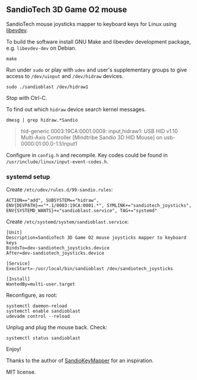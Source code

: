 ## SandioTech 3D Game O2 mouse

SandioTech mouse joysticks mapper to keyboard keys for Linux using [libevdev](https://www.freedesktop.org/software/libevdev/doc/latest/).

To build the software install GNU Make and libevdev development package, e.g. `libevdev-dev` on Debian.

    make

Run under `sudo` or play with `udev` and user's supplementary groups to give access to `/dev/uinput` and `/dev/hidraw` devices.

    sudo ./sandioblast /dev/hidraw1

Stop with Ctrl-C.

To find out which `hidraw` device search kernel messages.

    dmesg | grep hidraw.*Sandio

> hid-generic 0003:19CA:0001.0009: input,hidraw1: USB HID v1.10 Multi-Axis Controller [Mindtribe Sandio 3D HID Mouse] on usb-0000:01:00.0-1.1/input1

Configure in `config.h` and recompile. Key codes could be found in `/usr/include/linux/input-event-codes.h`.

### systemd setup

Create `/etc/udev/rules.d/99-sandio.rules`:

    ACTION=="add", SUBSYSTEM=="hidraw", ENV{DEVPATH}=="*.1/0003:19CA:0001.*", SYMLINK+="sandiotech_joysticks", ENV{SYSTEMD_WANTS}+="sandioblast.service", TAG+="systemd"

Create `/etc/systemd/system/sandioblast.service`:

    [Unit]
    Description=SandioTech 3D Game O2 mouse joysticks mapper to keyboard keys
    BindsTo=dev-sandiotech_joysticks.device
    After=dev-sandiotech_joysticks.device

    [Service]
    ExecStart=-/usr/local/bin/sandioblast /dev/sandiotech_joysticks

    [Install]
    WantedBy=multi-user.target

Reconfigure, as root:

    systemctl daemon-reload
    systemctl enable sandioblast
    udevadm control --reload

Unplug and plug the mouse back. Check:

    systemctl status sandioblast

Enjoy!


Thanks to the author of [SandioKeyMapper](https://github.com/EssentialNPC/SandioKeyMapper) for an inspiration.

MIT license.
